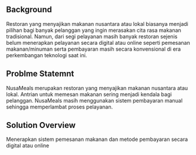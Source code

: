 ## Background

Restoran yang menyajikan makanan nusantara atau lokal biasanya menjadi pilihan bagi banyak pelanggan yang ingin merasakan cita rasa makanan tradisional.
Namun, dari segi pelayanan masih banyak restoran sejenis belum menerapkan pelayanan secara digital atau online seperti pemesanan makanan/minuman serta pembayaran masih secara konvensional di era perkembangan teknologi saat ini.

## Problme Statemnt

NusaMeals merupakan restoran yang menyajikan makanan nusantara atau lokal.
Antrian untuk memesan makanan sering menjadi kendala bagi pelanggan.
NusaMeals masih menggunakan sistem pembayaran manual sehingga memperlambat proses pelayanan.

## Solution Overview

Menerapkan sistem pemesanan makanan dan metode pembayaran secara digital atau online
